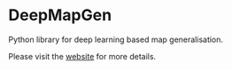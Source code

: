 # DeepMapGen
Python library for deep learning based map generalisation.

Please visit the [website][1] for more details.

[1]:  https://umrlastig.github.io/DeepMapGen/
